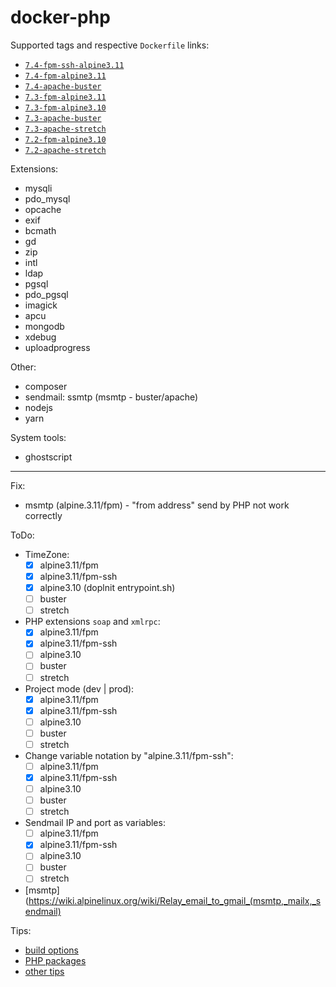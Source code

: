 # docker-php

Supported tags and respective `Dockerfile` links:
- [`7.4-fpm-ssh-alpine3.11`](https://github.com/vavyskov/docker-php/tree/master/alpine3.11/fpm-ssh)
- [`7.4-fpm-alpine3.11`](https://github.com/vavyskov/docker-php/tree/master/alpine3.11/fpm)
- [`7.4-apache-buster`](https://github.com/vavyskov/docker-php/tree/master/buster/apache)
- [`7.3-fpm-alpine3.11`](https://github.com/vavyskov/docker-php/tree/master/alpine3.11/fpm)
- [`7.3-fpm-alpine3.10`](https://github.com/vavyskov/docker-php/tree/master/alpine3.10/fpm)
- [`7.3-apache-buster`](https://github.com/vavyskov/docker-php/tree/master/buster/apache)
- [`7.3-apache-stretch`](https://github.com/vavyskov/docker-php/tree/master/stretch/apache)
- [`7.2-fpm-alpine3.10`](https://github.com/vavyskov/docker-php/tree/master/alpine3.10/fpm)
- [`7.2-apache-stretch`](https://github.com/vavyskov/docker-php/tree/master/stretch/apache)

Extensions:
- mysqli
- pdo_mysql
- opcache
- exif
- bcmath
- gd
- zip
- intl
- ldap
- pgsql
- pdo_pgsql
- imagick
- apcu
- mongodb
- xdebug
- uploadprogress

Other:
- composer
- sendmail: ssmtp (msmtp - buster/apache)
- nodejs
- yarn

System tools:
- ghostscript

---

Fix:
- msmtp (alpine.3.11/fpm) - "from address" send by PHP not work correctly

ToDo:
- TimeZone:
    - [x] alpine3.11/fpm
    - [x] alpine3.11/fpm-ssh
    - [x] alpine3.10 (doplnit entrypoint.sh)
    - [ ] buster
    - [ ] stretch
- PHP extensions `soap` and `xmlrpc`:
    - [x] alpine3.11/fpm
    - [x] alpine3.11/fpm-ssh
    - [ ] alpine3.10
    - [ ] buster
    - [ ] stretch
- Project mode (dev | prod):
    - [x] alpine3.11/fpm
    - [x] alpine3.11/fpm-ssh
    - [ ] alpine3.10
    - [ ] buster
    - [ ] stretch
- Change variable notation by "alpine.3.11/fpm-ssh":
    - [ ] alpine3.11/fpm
    - [x] alpine3.11/fpm-ssh
    - [ ] alpine3.10
    - [ ] buster
    - [ ] stretch
- Sendmail IP and port as variables:
    - [ ] alpine3.11/fpm
    - [x] alpine3.11/fpm-ssh
    - [ ] alpine3.10
    - [ ] buster
    - [ ] stretch
- [msmtp](https://wiki.alpinelinux.org/wiki/Relay_email_to_gmail_(msmtp,_mailx,_sendmail)

Tips:
- [build options](https://hub.docker.com/r/llaumgui/php/dockerfile)
- [PHP packages](https://hub.docker.com/r/wodby/drupal-php/dockerfile/)
- [other tips](https://hub.docker.com/r/aexchecker/docker-php/dockerfile/)